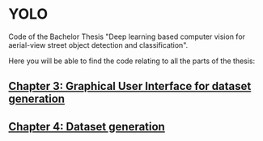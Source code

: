 # YOLO
Code of the Bachelor Thesis "Deep learning based computer vision for aerial-view street object detection and classification".

Here you will be able to find the code relating to all the parts of the thesis:

## [Chapter 3: Graphical User Interface for dataset generation](GUI)
## [Chapter 4: Dataset generation](DataGeneration) 

